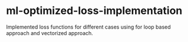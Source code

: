 # ml-optimized-loss-implementation
  Implemented loss functions for different cases using for loop based approach and vectorized approach.
